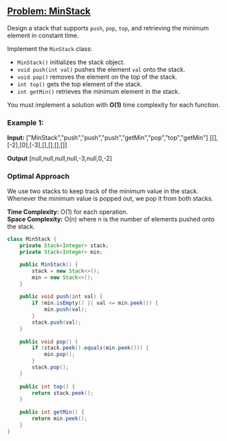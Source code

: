 ## [Problem: MinStack](https://leetcode.com/problems/min-stack/)

Design a stack that supports `push`, `pop`, `top`, and retrieving the minimum element in constant time.

Implement the `MinStack` class:

- `MinStack()` initializes the stack object.
- `void push(int val)` pushes the element `val` onto the stack.
- `void pop()` removes the element on the top of the stack.
- `int top()` gets the top element of the stack.
- `int getMin()` retrieves the minimum element in the stack.

You must implement a solution with **O(1)** time complexity for each function.

### Example 1:

**Input:**
["MinStack","push","push","push","getMin","pop","top","getMin"]
[[],[-2],[0],[-3],[],[],[],[]]

**Output**
[null,null,null,null,-3,null,0,-2]

### Optimal Approach

We use two stacks to keep track of the minimum value in the stack. Whenever the minimum value is popped out, we pop it from both stacks.

**Time Complexity:** O(1) for each operation.  
**Space Complexity:** O(n) where n is the number of elements pushed onto the stack.

```java
class MinStack {
    private Stack<Integer> stack;
    private Stack<Integer> min;

    public MinStack() {
        stack = new Stack<>();
        min = new Stack<>();
    }
    
    public void push(int val) {
        if (min.isEmpty() || val <= min.peek()) {
            min.push(val);
        }
        stack.push(val);
    }
    
    public void pop() {
        if (stack.peek().equals(min.peek())) {
            min.pop();
        }
        stack.pop();
    }
    
    public int top() {
        return stack.peek();
    }
    
    public int getMin() {
        return min.peek();
    }
}
```

